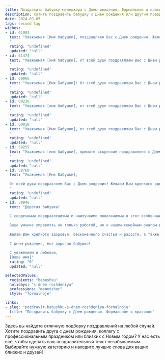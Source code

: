 ```yaml
---
title: Поздравить бабушку менеджера c Днем рождения. Формальное и красивое
description: Хотите поздравить бабушку c Днем рождения или другим праздником? Наш ИИ создаст незабываемое поздравление, а вы обязательно выделитесь среди других.  
date: 2024-09-05
tags: second tag
wishes:
- id: 61983
  text: "Уважаемая [Имя бабушки], поздравляем Вас с Днем рождения! Желаем Вам крепкого здоровья, благополучия, радости и много-много счастливых лет! Пусть работа менеджера приносит Вам удовлетворение, а жизнь – только положительные эмоции!
  "
  rating: "undefined"
  updated: "null"
- id: 61474
  text: "Уважаемая [имя бабушки], от всей души поздравляем Вас с Днем рождения! Желаем Вам крепкого здоровья, бодрости духа, семейного благополучия и бесконечного оптимизма. Пусть Ваша жизнь будет наполнена радостными событиями, теплыми встречами и приятными сюрпризами. Счастья Вам, дорогая бабушка!
  "
  rating: "undefined"
  updated: "null"
- id: 60966
  text: "Уважаемая [Имя Бабушки]! От всей души поздравляем Вас с Днем рождения! Желаем Вам крепкого здоровья, неиссякаемой энергии, оптимизма и благополучия. Пусть Ваша жизнь будет наполнена радостью, любовью и заботой близких. С праздником!
  "
  rating: "undefined"
  updated: "null"
- id: 60236
  text: "Уважаемая [имя бабушки], от всей души поздравляем Вас с Днем рождения! Желаем Вам крепкого здоровья, благополучия, ярких впечатлений и радости в каждом прожитом дне. Пусть Ваша энергия и жизненная мудрость всегда служат Вам опорой, а профессиональные успехи менеджера приносят удовлетворение и признание.
  "
  rating: "undefined"
  updated: "null"
- id: 60018
  text: "Уважаемая [Имя Бабушки], от всей души поздравляем Вас с Днем рождения! Желаем Вам крепкого здоровья, неиссякаемой энергии, оптимизма и радости в душе. Пусть Ваша работа менеджера приносит Вам удовлетворение и успех, а личная жизнь будет наполнена любовью и заботой близких.
  "
  rating: "undefined"
  updated: "null"
- id: 59255
  text: "Уважаемая [имя бабушки], примите искренние поздравления с Днем рождения! Желаем Вам крепкого здоровья, неиссякаемой энергии, благополучия и радости. Пусть каждый день приносит новые яркие впечатления, а Ваши таланты и профессиональные навыки менеджера всегда будут востребованы. Счастья Вам, любимая бабушка!
  "
  rating: "undefined"
  updated: "null"
- id: 58760
  text: "Уважаемая [Имя Бабушки],
  
  От всей души поздравляем Вас с Днем рождения! Желаем Вам крепкого здоровья, семейного благополучия и успехов в Вашей профессиональной деятельности! Пусть каждый день приносит Вам радость и удовлетворение. С праздником!
  "
  rating: "undefined"
  updated: "null"
- id: 38946
  text: "Дорогая бабушка!
  
  С сердечными поздравлениями и наилучшими пожеланиями в этот особенный для Вас день! Сегодня мы отмечаем Ваш день рождения, и я хочу выразить Вам свою безграничную благодарность за все те заботу, терпение и мудрость, которые Вы щедро дарите нашей семье.
  
  Ваше умение управлять не только работой, но и нашим семейным очагом вдохновляет и восхищает. Вы — настоящий пример для подражания, и Ваша энергия, целеустремленность и мудрость показывают нам, как важно достигать поставленных целей с любовью и уважением.
  
  Желаю Вам крепкого здоровья, бесконечного счастья и радости, а также новых ярких свершений как в личной жизни, так и в профессиональной деятельности. Пусть каждый новый день приносит Вам радостные мгновения и добрые встречи.
  
  С днем рождения, моя дорогая бабушка!
  
  С уважением и любовью,
  [Ваше имя]"
  rating: "0"
  updated: "null"

selectedValues:
  recipients: "babushku"
  holidays: "s-dnem-rozhdeniya"
  professions: "menedzher"
  style: "formalnoje"

links:
- slug: "pozdravit-babushku-s-dnem-rozhdeniya-formalnoje"
  title: "Поздравить бабушку c Днем рождения. Формальное и красивое"
---
```


Здесь вы найдете отличную подборку поздравлений на любой случай. 
Хотите поздравить друга с днём рождения, коллегу с профессиональным праздником или близких с Новым годом? У нас есть всё, чтобы сделать ваш поздравительный текст незабываемым. Выбирайте нужную категорию и находите лучшие слова для ваших близких и друзей!
